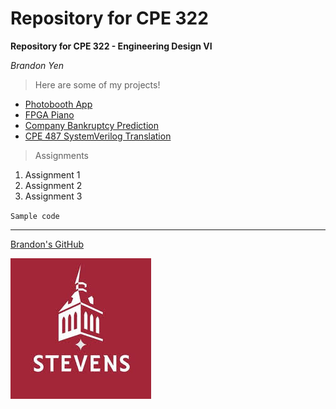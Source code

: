 # Repository for CPE 322

**Repository for CPE 322 - Engineering Design VI**

*Brandon Yen*

> Here are some of my projects!

- [Photobooth App](https://github.com/brandonyen/photobooth)
- [FPGA Piano](https://github.com/brandonyen/fpga_piano)
- [Company Bankruptcy Prediction](https://github.com/brandonyen/company-bankruptcy-prediction)
- [CPE 487 SystemVerilog Translation](https://github.com/brandonyen/Nexys-A7-SystemVerilog)

> Assignments

1. Assignment 1
2. Assignment 2
3. Assignment 3

`Sample code`

---

[Brandon's GitHub](https://www.github.com/brandonyen)

![Image](images.jpeg)
